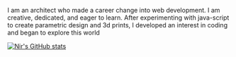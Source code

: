 I am an architect who made a career change into web development. I am creative, dedicated, and eager to learn.
After experimenting with java-script to create parametric design and 3d prints, I developed an interest in coding
and began to explore this world

[![Nir's GitHub stats](https://github-readme-stats.vercel.app/api?username=NirReu)](https://github.com/NirReu/github-readme-stats)
